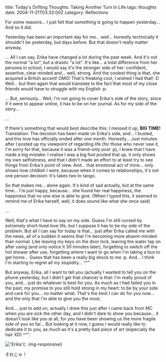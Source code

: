 title: Today's Drifting Thoughts: Taking Another Turn In Life
tags: thoughts
date: 2004-11-21T03:32:00Z
category: Reflections

For some reasons… I just felt that something is going to happen yesterday… And so it did.

Yesterday has been an important day for me… well… honestly technically it shouldn't be yesterday, but days before. But that doesn't really matter anyway.

… All I can say, Erika have changed a lot during the past week. And it's not the normal "a lot", but a drastic "a lot". It's like… a total difference from her persona in school, I would say it's the stronger side of her: confident, assertive, clear minded and… well, strong. And the coolest thing is that, she acquired a British accent! OMG! That's freaking cool, I wished I had that! :D Well… but then again that would translate to the fact that most of my close friends would have to struggle with my English :p.

… But, seriously… Well, I'm not going to cover Erika's side of the story, since if it were to appear online, it has to be on her journal. As for my side of the story…

…

If there's something that would best describe this: I messed it up, **BIG TIME!** Translation: The decision has been made on Erika's side, and… I busted, and this love has officially ended after one month. Honestly… Just minutes after I posted up my viewpoint of regarding life (for those who never saw it, I'm sorry for that, because it was a friend-only post :p), I knew that I have made a big mistake: I realise I was a big fool posted that up, it only shows my own selfishness, and that I didn't made an effort to at least try to see things from Erika's point of view. And… that emotional act of mine… only shows how childish I were, because when it comes to relationships, it's not one person decision: It's takes two to tango.

So that makes me… alone again. It's kind of sad actually, but at the same time… I'm just happy, because… she found her real happiness, the happiness that no one else is able to give. (When I typed this, it seemed to remind me of Erika herself, well, it does sound like what she once said)

…

Well, that's what I have to say on my side. Guess I'm still cursed by extremely short-lived love life, but I suppose it has to be my side of the problem. But all I can say for today is that… just after Erika called me with the news, all of a sudden it seems that I'm becoming more absent-minded than normal: Like leaving my keys on the door lock, leaving the water tap on after using (and only notice it 30 minutes later), forgetting to switch off the hot shower after use, forgetting where I want to go when I'm taking a bus to get home… Guess that has been a really big shock to me :p. And… I think I'm starting to regret all my stupidity… ^^"

But anyway, Erika, all I want to tell you (actually I wanted to tell you on the phone yesterday, but I didn't get that chance) is that: I'm really proud of you, and… just do whatever is best for you. As much as I had failed you in the past, my promise to you still hold strong in my heart: to be by your side and care for you… no matter what. That's the best I can do for you now… and the only that I'm able to give you the most.

And…. just to add on, actually I drew this just after I came back from MC when you are sick the other day, and I didn't dare to show you because… it doesn't look like you at all, for you have been showing us the more fragile side of you so far… But looking at it now, I guess I would really like to dedicate it to you, as much as it's a pretty bad piece of art (especially the hair XD) ^^":

!['Erika'](http://img.photobucket.com/albums/v95/seh_hui/artwork/erika_small.jpg){: .img-responsive}

それじゃ！
